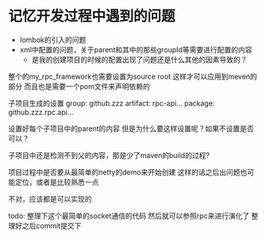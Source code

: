 # 记忆开发过程中遇到的问题

- lombok的引入的问题
- xml中配置的问题，关于parent和其中的那些groupId等需要进行配置的内容
    - 是我的创建项目的时候的配置出现了问题还是什么其他的因素导致的？
     
  
整个的my_rpc_framework也需要设置为source root
这样才可以应用到meven的部分
而且也是需要一个pom文件来声明依赖的

子项目生成的设置
group: github.zzz
artifact: rpc-api...
package: github.zzz.rpc.api...

设置好每个子项目中的parent的内容
    但是为什么要这样设置呢？如果不设置是否可以？

子项目中还是检测不到父的内容，那是少了maven的build的过程?


项目过程中是否要从最简单的netty的demo来开始创建
这样的话之后出问题也可能定位，或者是比较熟悉一点

不对，应该都是可以实现的

todo: 整理下这个最简单的socket通信的代码
然后就可以参照rpc来进行演化了
整理好之后commit提交下
